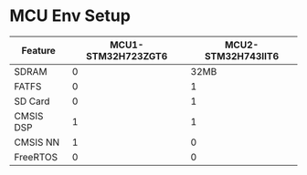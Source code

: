 # MCU Env Setup

| Feature | MCU1-STM32H723ZGT6 | MCU2-STM32H743IIT6 |
| --- | --- | --- |
| SDRAM | 0 | 32MB |
| FATFS | 0 | 1 |
| SD Card | 0 | 1 |
| CMSIS DSP | 1 | 1 |
| CMSIS NN | 1 | 0 |
| FreeRTOS | 0 | 0 |

